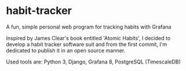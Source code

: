 # habit-tracker
A fun, simple personal web program for tracking habits with Grafana


Inspired by James Clear's book entitled 'Atomic Habits', I decided to develop a habit tracker software suit and from the first commit, I'm dedicated to publish it in an open source manner.

Used tools are: Python 3, Django, Grafana 8, PostgreSQL (TimescaleDB)
